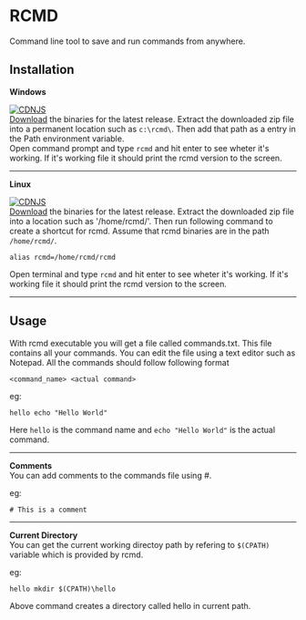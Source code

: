 # RCMD
 Command line tool to save and run commands from anywhere.

## Installation
 **Windows**  
   
 [![CDNJS](https://img.shields.io/badge/Download%20for-Windows-brightgreen)](https://github.com/YohanSandun/rcmd/releases/download/V1.0.1/rcmd-windows.zip)  
 [Download](https://github.com/YohanSandun/rcmd/releases/download/V1.0.1/rcmd-windows.zip) the binaries for the latest release. Extract the downloaded zip file into a permanent location such as `c:\rcmd\`. Then add that path as a entry in the Path environment variable.  
 Open command prompt and type `rcmd` and hit enter to see wheter it's working. If it's working file it should print the rcmd version to the screen.
   
------
 **Linux**
   
 [![CDNJS](https://img.shields.io/badge/Download%20for-Linux-blue)](https://github.com/YohanSandun/rcmd/releases/download/V1.0.1/rcmd-linux.zip)  
 [Download](https://github.com/YohanSandun/rcmd/releases/download/V1.0.1/rcmd-linux.zip) the binaries for the latest release. Extract the downloaded zip file into a location such as '/home/rcmd/'. Then run following command to create a shortcut for rcmd. Assume that rcmd binaries are in the path `/home/rcmd/`.
 
    alias rcmd=/home/rcmd/rcmd

 Open terminal and type `rcmd` and hit enter to see wheter it's working. If it's working file it should print the rcmd version to the screen.

-----

## Usage 
 With rcmd executable you will get a file called commands.txt. This file contains all your commands. You can edit the file using a text editor such as Notepad. All the commands should follow following format
 
    <command_name> <actual command>

 eg:  

    hello echo "Hello World"

 Here `hello` is the command name and `echo "Hello World"` is the actual command.  

------
  
**Comments**  
You can add comments to the commands file using #.

eg:  

    # This is a comment

------
**Current Directory**  
You can get the current working directoy path by refering to `$(CPATH)` variable which is provided by rcmd.
  
eg:  

    hello mkdir $(CPATH)\hello

Above command creates a directory called hello in current path.